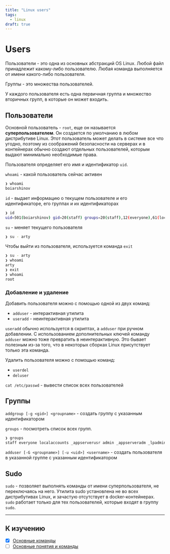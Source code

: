 ```yaml
---
title: "Linux users"
tags:
  - linux
draft: true
---
```


# Users

Пользователи - это одна из основных абстракций OS Linux. 
Любой файл принадлежит какому-либо пользователю.
Любая команда выполняется от имени какого-либо пользователя.

Группы - это множества пользователей.

У каждого пользователя есть одна первичная группа и множество вторичных групп, в которые он может входить.

## Пользователи

Основной пользователь - `root`, еще он называется __суперпользователем__. 
Он создается по умолчанию в любом дистрибутиве Linux.
Этот пользователь может делать в системе все что угодно, поэтому из соображений безопасности на серверах и в контейнерах обычно создают отдельных пользователей, которым выдают минимально необходимые права.

Пользователя определяет его имя и идентификатор `uid`.


`whoami` - какой пользователь сейчас активен
```sh
❯ whoami
boiarshinov
```

`id` - выдает информацию о текущем пользователе и его идентификаторе, его группах и их идентификаторах
```sh
❯ id
uid=501(boiarshinov) gid=20(staff) groups=20(staff),12(everyone),61(localaccounts),79(_appserverusr),80(admin)
```

`su` - меняет текущего пользователя
```sh
❯ su - arty
```
Чтобы выйти из пользователя, используется команда `exit`
```sh
❯ su - arty
❯ whoami
arty
❯ exit
❯ whoami
root
```


### Добавление и удаление

Добавить пользователя можно с помощью одной из двух команд:
- `adduser` - интерактивная утилита
- `useradd` - неинтерактивная утилита

`useradd` обычно используется в скриптах, а `adduser` при ручном добавлении.
С использованием дополнительных ключей команду `adduser` можно тоже превратить в неинтерактивную.
Это бывает полезным из-за того, что в некоторых сборках Linux присутствует только эта команда.

Удалить пользователя можно с помощью команд:
- `userdel`
- `deluser`



`cat /etc/passwd` - вывести список всех пользователей


## Группы

`addgroup [-g <gid>] <groupname>` - создать группу с указанным идентификатором

`groups` - посмотреть список всех групп.
```sh
❯ groups
staff everyone localaccounts _appserverusr admin _appserveradm _lpadmin com.apple.sharepoint.group.1 _appstore _lpoperator _developer _analyticsusers com.apple.access_ftp com.apple.access_screensharing com.apple.access_ssh com.apple.access_remote_ae
```

`adduser [-G <groupname>] [-u <uid>] <username>` - создать пользователя в указанной группе с указанным идентификатором


## Sudo

`sudo` - позволяет выполнять команды от имени суперпользователя, не переключаясь на него. Утилита sudo установлена не во всех дистрибутивах Linux, и зачастую отсутствует в docker-контейнерах.
`sudo` работает только для тех пользователей, которые входят в группу `sudo`.


---
## К изучению
- [X] [Основные команды](https://sysadminium.ru/groups_and_users_in_linux/)
- [ ] [Основные понятия и команды](https://chukin.ru/edu/linux/03.php)
